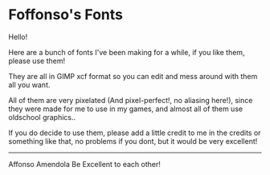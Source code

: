 # Foffonso's Fonts

Hello!


Here are a bunch of fonts I've been making for a while, if you like them, please use them!

They are all in GIMP xcf format so you can edit and mess around with them all you want.

All of them are very pixelated (And pixel-perfect!, no aliasing here!), since they were made for me to use in my games, 
and almost all of them use oldschool graphics..

If you do decide to use them, please add a little credit to me in the credits or something like that,
no problems if you dont, but it would be very excellent!

------------------
Affonso Amendola
Be Excellent to each other!

